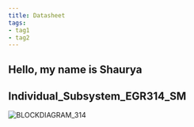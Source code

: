 ```yaml
---
title: Datasheet
tags:
- tag1
- tag2
---
```


## Hello, my name is Shaurya

## Individual_Subsystem_EGR314_SM
![BLOCKDIAGRAM_314](https://github.com/user-attachments/assets/f54ad6b6-9f22-4390-9884-9480ab0ae2c1)
